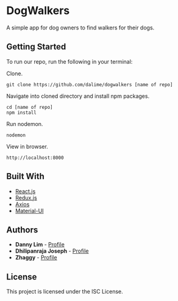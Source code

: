 # DogWalkers

A simple app for dog owners to find walkers for their dogs.

## Getting Started

To run our repo, run the following in your terminal:

Clone.

```
git clone https://github.com/dalime/dogwalkers [name of repo]
```

Navigate into cloned directory and install npm packages.

```
cd [name of repo]
npm install
```

Run nodemon.

```
nodemon
```

View in browser.

```
http://localhost:8000
```


## Built With

* [React.js](https://facebook.github.io/react/)
* [Redux.js](http://redux.js.org/)
* [Axios](https://github.com/mzabriskie/axios)
* [Material-UI](http://www.material-ui.com/#/)

## Authors

* **Danny Lim** - [Profile](https://github.com/dalime)
* **Dhilipanraja Joseph** - [Profile](https://github.com/dhilipanraja-joseph)
* **Zhaggy** - [Profile](https://github.com/Zhaggy)

## License

This project is licensed under the ISC License.
